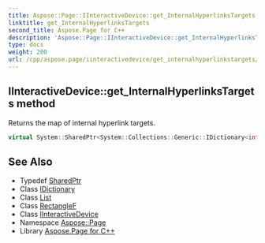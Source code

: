 ```yaml
---
title: Aspose::Page::IInteractiveDevice::get_InternalHyperlinksTargets method
linktitle: get_InternalHyperlinksTargets
second_title: Aspose.Page for C++
description: 'Aspose::Page::IInteractiveDevice::get_InternalHyperlinksTargets method. Returns the map of internal hyperlink targets in C++.'
type: docs
weight: 200
url: /cpp/aspose.page/iinteractivedevice/get_internalhyperlinkstargets/
---
```

## IInteractiveDevice::get_InternalHyperlinksTargets method


Returns the map of internal hyperlink targets.

```cpp
virtual System::SharedPtr<System::Collections::Generic::IDictionary<int32_t, System::SharedPtr<System::Collections::Generic::List<System::Drawing::RectangleF>>>> Aspose::Page::IInteractiveDevice::get_InternalHyperlinksTargets()=0
```

## See Also

* Typedef [SharedPtr](../../../system/sharedptr/)
* Class [IDictionary](../../../system.collections.generic/idictionary/)
* Class [List](../../../system.collections.generic/list/)
* Class [RectangleF](../../../system.drawing/rectanglef/)
* Class [IInteractiveDevice](../)
* Namespace [Aspose::Page](../../)
* Library [Aspose.Page for C++](../../../)

